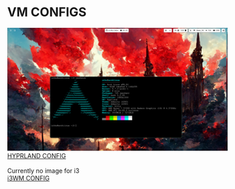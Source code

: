 # VM CONFIGS

![asd](hyprland-dotfiles/Screenshots/1.png)
<br>
[HYPRLAND CONFIG](hyprland-dotfiles/README.md)<br><br>
Currently no image for i3 <br>
[i3WM CONFIG](i3wm-dotfiles/README.md)

